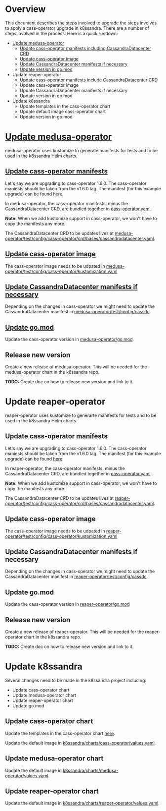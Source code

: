 # Overview
This document describes the steps involved to upgrade the steps involves to apply a cass-operator upgrade in k8ssandra. There are a number of steps involved in the process. Here is a quick rundown:

* [Update medusa-operator](#medusa-operator)
  * [Update cass-operator manifests including CassandraDatacenter CRD](#medusa-operator-cass-operator-manifests)
  * [Update cass-operator image](#medusa-operator-cass-operator-image)
  * [Update CassandraDatacenter manifests if necessary](#medusa-operator-cassdc-manifests)
  * [Update version in go.mod](#medusa-operator-go-mod)
* Update reaper-operator
  * Update cass-operator manifests include CassandraDatacenter CRD
  * Update cass-operator image
  * Update CassandraDatacenter manifests if necessary
  * Update version in go.mod
* Update k8ssandra
  * Update templates in the cass-operator chart
  * Update default image cass-operator chart
  * Update version in go.mod 


# [Update medusa-operator](#medusa-operator)
medusa-operator uses kustomize to generate manifests for tests and to be used in the k8ssandra Helm charts.

## [Update cass-operator manifests](#medusa-operator-cass-operator-manifests)
Let's say we are upgrading to cass-operator 1.6.0. The cass-operator maniests should be taken from the v1.6.0 tag. The manifest (for this example upgrade) can be found [here](https://github.com/datastax/cass-operator/tree/v1.6.0/operator/deploy).

In medusa-operator, the cass-operator manifests, minus the CassandraDatacenter CRD, are bundled together in [cass-operator.yaml](https://github.com/k8ssandra/medusa-operator/blob/master/test/config/cass-operator/cass-operator.yaml).

**Note:** When we add kustomize support in cass-operator, we won't have to copy the manifests any more.

The CassandraDatacenter CRD to be updates lives at [medusa-operator/test/config/cass-operator/crd/bases/cassandradatacenter.yaml](https://github.com/k8ssandra/medusa-operator/blob/master/test/config/cass-operator/crd/bases/cassandradatacenter.yaml).

## [Update cass-operator image](#medusa-operator-cass-operator-image)
The cass-operator image needs to be udpated in [medusa-operator/test/config/cass-operator/kustomization.yaml](https://github.com/k8ssandra/medusa-operator/blob/master/test/config/cass-operator/kustomization.yaml)

## [Update CassandraDatacenter manifests if necessary](#medusa-operator-cassdc-manifests)
Depending on the changes in cass-operator we might need to update the CassandraDatacenter manifest in [medusa-operator/test/config/cassdc](https://github.com/k8ssandra/medusa-operator/tree/master/test/config/cassdc).

## [Update go.mod](#medusa-operator-go-mod)
Update the cass-operator version in [medusa-operator/go.mod](https://github.com/k8ssandra/medusa-operator/blob/master/go.mod)

## Release new version
Create a new release of medusa-operator. This will be needed for the medusa-operator chart in the k8ssandra repo.

**TODO:** Create doc on how to release new version and link to it.

# Update reaper-operator
reaper-operator uses kustomize to generarte manifests for tests and to be used in the k8ssandra Helm charts.

## Update cass-operator manifests
Let's say we are upgrading to cass-operator 1.6.0. The cass-operator maniests should be taken from the v1.6.0 tag. The manifest (for this example upgrade) can be found [here](https://github.com/datastax/cass-operator/tree/v1.6.0/operator/deploy).

In reaper-operator, the cass-operator manifests, minus the CassandraDatacenter CRD, are bundled together in [cass-operator.yaml](https://github.com/k8ssandra/reaper-operator/blob/master/test/config/cass-operator/cass-operator.yaml).

**Note:** When we add kustomize support in cass-operator, we won't have to copy the manifests any more.

The CassandraDatacenter CRD to be updates lives at [reaper-operator/test/config/cass-operator/crd/bases/cassandradatacenter.yaml](https://github.com/k8ssandra/reaper-operator/blob/master/test/config/cass-operator/crd/bases/cassandradatacenter.yaml).

## Update cass-operator image
The cass-operator image needs to be udpated in [reaper-operator/test/config/cass-operator/kustomization.yaml](https://github.com/k8ssandra/reaper-operator/blob/master/test/config/cass-operator/kustomization.yaml)

## Update CassandraDatacenter manifests if necessary
Depending on the changes in cass-operator we might need to update the CassandraDatacenter manifest in [reaper-operator/test/config/cassdc](https://github.com/k8ssandra/reaper-operator/tree/master/test/config/cassdc).

## Update go.mod
Update the cass-operator version in [reaper-operator/go.mod](https://github.com/k8ssandra/reaper-operator/blob/master/go.mod)

## Release new version
Create a new release of reaper-operator. This will be needed for the reaper-operator chart in the k8ssandra repo.

**TODO:** Create doc on how to release new version and link to it.

# Update k8ssandra
Several changes need to be made in the k8ssandra project including:

* Update cass-operator chart
* Update medusa-operator chart
* Update reaper-operator chart
* Update go.mod

## Update cass-operator chart
Update the templates in the cass-operator chart [here](https://github.com/k8ssandra/k8ssandra/tree/main/charts/cass-operator).

Update the default image in [k8ssandra/charts/cass-operator/values.yaml](https://github.com/k8ssandra/k8ssandra/blob/main/charts/cass-operator/values.yaml).

## Update medusa-operator chart
Update the default image in [k8ssandra/charts/medusa-operator/values.yaml](https://github.com/k8ssandra/k8ssandra/blob/main/charts/medusa-operator/values.yaml).

## Update reaper-operator chart
Update the default image in [k8ssandra/charts/reaper-operator/values.yaml](https://github.com/k8ssandra/k8ssandra/blob/main/charts/reaper-operator/values.yaml).